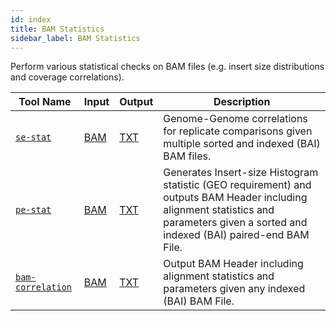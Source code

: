 ```yaml
---
id: index
title: BAM Statistics
sidebar_label: BAM Statistics
---
```


Perform various statistical checks on BAM files (e.g. insert size distributions and coverage correlations).

| Tool Name | Input | Output | Description |
| ------------- | ------------- | ------------- | ------------- |
| [`se-stat`][se-stat] | [BAM][bam-format] | [TXT][txt-format] | Genome-Genome correlations for replicate comparisons given multiple sorted and indexed (BAI) BAM files. |
| [`pe-stat`][pe-stat] | [BAM][bam-format] | [TXT][txt-format] | Generates Insert-size Histogram statistic (GEO requirement) and outputs BAM Header including alignment statistics and parameters given a sorted and indexed (BAI) paired-end BAM File. |
| [`bam-correlation`][bam-correlation] | [BAM][bam-format] | [TXT][txt-format] | Output BAM Header including alignment statistics and parameters given any indexed (BAI) BAM File. |


[bam-correlation]:/docs/Tools/bam-statistics/bam-correlation
[pe-stat]:/docs/Tools/bam-statistics/pe-stat
[se-stat]:/docs/Tools/bam-statistics/se-stat

[bam-format]:/docs/References/file-formats#bam
[txt-format]:/docs/References/file-formats#txt
